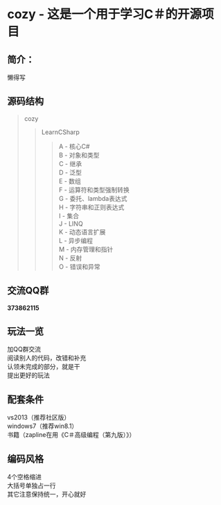 cozy - 这是一个用于学习C＃的开源项目
========


简介：
--------------------------------
懒得写

源码结构
--------------------------------
> cozy  
>> LearnCSharp  
>>> A  - 核心C#  
>>> B  - 对象和类型  
>>> C  - 继承  
>>> D  - 泛型  
>>> E  - 数组  
>>> F  - 运算符和类型强制转换  
>>> G  - 委托、lambda表达式  
>>> H  - 字符串和正则表达式  
>>> I  - 集合  
>>> J  - LINQ  
>>> K  - 动态语言扩展  
>>> L  - 异步编程  
>>> M  - 内存管理和指针  
>>> N  - 反射  
>>> O  - 错误和异常  
  
交流QQ群
--------------------------------
<b>373862115</b>

玩法一览
--------------------------------
加QQ群交流  
阅读别人的代码，改错和补充  
认领未完成的部分，就是干  
提出更好的玩法  

配套条件
--------------------------------
vs2013（推荐社区版）  
windows7（推荐win8.1）  
书籍（zapline在用《C＃高级编程（第九版）》）  

编码风格
--------------------------------
4个空格缩进  
大括号单独占一行  
其它注意保持统一，开心就好  